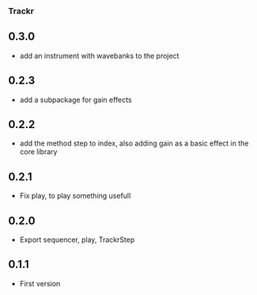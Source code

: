 ### Trackr

## 0.3.0
* add an instrument with wavebanks to the project

## 0.2.3 
* add a subpackage for gain effects

## 0.2.2 
* add the method step to index, also adding gain as a basic effect in the core library

## 0.2.1 
* Fix play, to play something usefull

## 0.2.0 
* Export sequencer, play, TrackrStep 

## 0.1.1 
* First version